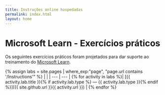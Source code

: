 ```yaml
---
title: Instruções online hospedadas
permalink: index.html
layout: home
---
```


# Microsoft Learn - Exercícios práticos

Os seguintes exercícios práticos foram projetados para dar suporte ao treinamento do [Microsoft Learn](https://docs.microsoft.com/training/).

{% assign labs = site.pages | where_exp:"page", "page.url contains '/Instructions'" %}
| |
| --- | --- | 
{% for activity in labs  %}| [{{ activity.lab.title }}{% if activity.lab.type %} — {{ activity.lab.type }}{% endif %}]({{ site.github.url }}{{ activity.url }}) |
{% endfor %}

